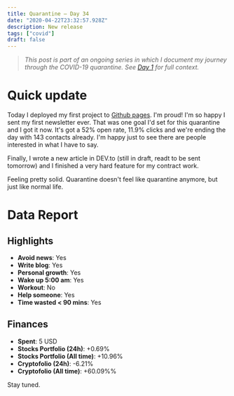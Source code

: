```yaml
---
title: Quarantine — Day 34
date: "2020-04-22T23:32:57.928Z"
description: New release
tags: ["covid"]
draft: false
---
```


> *This post is part of an ongoing series in which I document my journey through the COVID-19 quarantine. See [Day 1](/quarantine-day-1) for full context.*

<div class="divider"></div>

# Quick update

Today I deployed my first project to [Github pages](http://dotconfig.carlosroso.com/). I'm proud! I'm so happy I sent my first newsletter ever. That was one goal I'd set for this quarantine and I got it now. It's got a 52% open rate, 11.9% clicks and we're ending the day with 143 contacts already. I'm happy just to see there are people interested in what I have to say. 

Finally, I wrote a new article in DEV.to (still in draft, readt to be sent tomorrow) and I finished a very hard feature for my contract work.

Feeling pretty solid. Quarantine doesn't feel like quarantine anymore, but just like normal life.

<div class="divider"></div>

# Data Report

## Highlights

* **Avoid news**: Yes
* **Write blog**: Yes
* **Personal growth**: Yes
* **Wake up 5:00 am**: Yes
* **Workout**: No
* **Help someone**: Yes
* **Time wasted < 90 mins**: Yes

## Finances

* **Spent**: 5 USD
* **Stocks Portfolio (24h)**: +0.69%
* **Stocks Portfolio (All time)**: +10.96%
* **Cryptofolio (24h)**: -6.21%
* **Cryptofolio (All time)**: +60.09%%

<div class="divider"></div>

Stay tuned.
